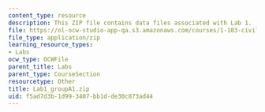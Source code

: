 ```yaml
---
content_type: resource
description: This ZIP file contains data files associated with Lab 1.
file: https://ol-ocw-studio-app-qa.s3.amazonaws.com/courses/1-103-civil-engineering-materials-laboratory-spring-2004/f5ad7d3b1d993407bb1dde30c873ad44_Lab1_groupA1.zip
file_type: application/zip
learning_resource_types:
- Labs
ocw_type: OCWFile
parent_title: Labs
parent_type: CourseSection
resourcetype: Other
title: Lab1_groupA1.zip
uid: f5ad7d3b-1d99-3407-bb1d-de30c873ad44
---
```

